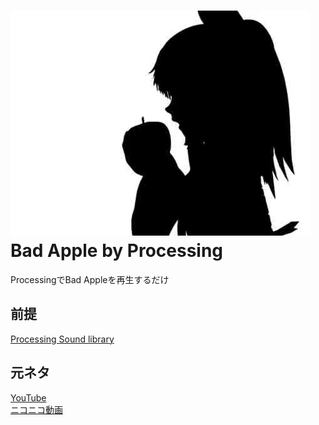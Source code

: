 ![Bad Apple](./Bad_Apple/data/99.jpg)  
Bad Apple by Processing
====
ProcessingでBad Appleを再生するだけ
## 前提
[Processing Sound library](https://processing.org/reference/libraries/sound/)  
## 元ネタ
[YouTube](https://www.youtube.com/watch?v=FtutLA63Cp8)  
[ニコニコ動画](https://www.nicovideo.jp/watch/sm8628149)  
